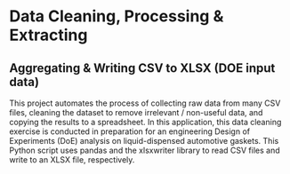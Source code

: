 # Data Cleaning, Processing & Extracting
## Aggregating & Writing CSV to XLSX (DOE input data)

This project automates the process of collecting raw data from many CSV files, cleaning the dataset to remove irrelevant / non-useful data, and copying the results to a spreadsheet. In this application, this data cleaning exercise is conducted in preparation for an engineering Design of Experiments (DoE) analysis on liquid-dispensed automotive gaskets. This Python script uses pandas and the xlsxwriter library to read CSV files and write to an XLSX file, respectively.
